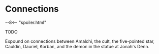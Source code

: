 # Connections

--8<-- "spoiler.html"

TODO

Expound on connections between Amalchi, the cult, the five-pointed star, Cauldin, Dauriel, Korban, and the demon in the statue at Jonah's Denn.
